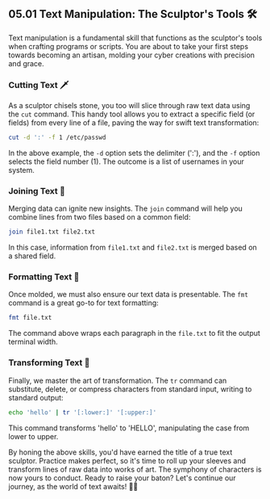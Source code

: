 ## 05.01 Text Manipulation: The Sculptor's Tools 🛠

Text manipulation is a fundamental skill that functions as the sculptor's tools when crafting programs or scripts. You are about to take your first steps towards becoming an artisan, molding your cyber creations with precision and grace.

### Cutting Text 🗡

As a sculptor chisels stone, you too will slice through raw text data using the `cut` command. This handy tool allows you to extract a specific field (or fields) from every line of a file, paving the way for swift text transformation:
```bash
cut -d ':' -f 1 /etc/passwd
```
In the above example, the `-d` option sets the delimiter (':'), and the `-f` option selects the field number (1). The outcome is a list of usernames in your system.

### Joining Text 👫

Merging data can ignite new insights. The `join` command will help you combine lines from two files based on a common field:
```bash
join file1.txt file2.txt
```
In this case, information from `file1.txt` and `file2.txt` is merged based on a shared field.

### Formatting Text 📝

Once molded, we must also ensure our text data is presentable. The `fmt` command is a great go-to for text formatting:
```bash
fmt file.txt
```
The command above wraps each paragraph in the `file.txt` to fit the output terminal width.

### Transforming Text 🔀

Finally, we master the art of transformation. The `tr` command can substitute, delete, or compress characters from standard input, writing to standard output:
```bash
echo 'hello' | tr '[:lower:]' '[:upper:]'
```
This command transforms 'hello' to 'HELLO', manipulating the case from lower to upper.

By honing the above skills, you'd have earned the title of a true text sculptor. Practice makes perfect, so it's time to roll up your sleeves and transform lines of raw data into works of art. The symphony of characters is now yours to conduct. Ready to raise your baton? Let's continue our journey, as the world of text awaits! 🎩🔮